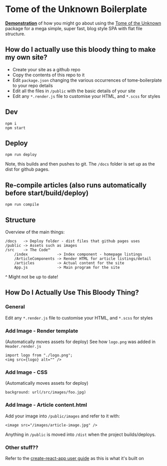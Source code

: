 # Tome of the Unknown Boilerplate

[**Demonstration**](https://entozoon.github.io/tome-boilerplate/) of how you might go about using the [Tome of the Unknown](https://entozoon.github.io/tome-of-the-unknown) package for a mega simple, super fast, blog style SPA with flat file structure.

## How do I actually use this bloody thing to make my own site?

* Create your site as a github repo
* Copy the contents of this repo to it
* Edit `package.json` changing the various occurrences of tome-boilerplate to your repo details
* Edit all the files in `/public` with the basic details of your site
* Edit any `*.render.js` file to customise your HTML, and `*.scss` for styles

## Dev

    npm i
    npm start

## Deploy

    npm run deploy

Note, this builds and then pushes to git. The `/docs` folder is set up as the dist for github pages.

## Re-compile articles (also runs automatically before start/build/deploy)

    npm run compile

## Structure

Overview of the main things:

    /docs   -> Deploy folder - dist files that github pages uses
    /public -> Assets such as images
    /src    -> The Code™
        /index             -> Index component - homepage listings
        /ArticleComponents -> Render HTML for article listings/detail
        /articles          -> Actual content for the site
        App.js             -> Main program for the site

^ Might not be up to date!

## How Do I Actually Use This Bloody Thing?

### General

Edit any `*.render.js` file to customise your HTML, and `*.scss` for styles

### Add Image - Render template

(Automatically moves assets for deploy)
See how `logo.png` was added in `Header.render.js`

    import logo from "./logo.png";
    <img src={logo} alt="" />

### Add Image - CSS

(Automatically moves assets for deploy)

    background: url(/src/images/foo.jpg)

### Add Image - Article content.html

Add your image into `/public/images` and refer to it with:

    <image src="/images/article-image.jpg" />

Anything in `/public` is moved into `/dist` when the project builds/deploys.

### Other stuff??

Refer to the [create-react-app user guide](https://github.com/facebook/create-react-app/blob/master/packages/react-scripts/template/README.md) as this is what it's built on
